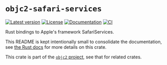 # `objc2-safari-services`

[![Latest version](https://badgen.net/crates/v/objc2-safari-services)](https://crates.io/crates/objc2-safari-services)
[![License](https://badgen.net/badge/license/MIT/blue)](../LICENSE.txt)
[![Documentation](https://docs.rs/objc2-safari-services/badge.svg)](https://docs.rs/objc2-safari-services/)
[![CI](https://github.com/madsmtm/objc2/actions/workflows/ci.yml/badge.svg)](https://github.com/madsmtm/objc2/actions/workflows/ci.yml)

Rust bindings to Apple's framework SafariServices.

This README is kept intentionally small to consolidate the documentation, see
[the Rust docs](https://docs.rs/objc2-safari-services/) for more details on this crate.

This crate is part of the [`objc2` project](https://github.com/madsmtm/objc2),
see that for related crates.
